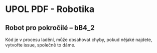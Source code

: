 # UPOL PDF - Robotika
## Robot pro pokročilé – bB4_2

Kód je v procesu ladění, může obsahovat chyby, pokud nějaké najdete, vytvořte issue, společně to dáme.

